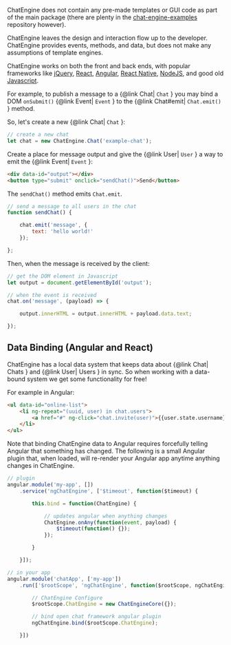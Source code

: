 ChatEngine does not contain any pre-made templates or GUI code as part of the main package (there are plenty in the [chat-engine-examples](http://www.github.com/pubnub/chat-engine-examples) repository however).

ChatEngine leaves the design and interaction flow up to the developer. ChatEngine provides events, methods, and data, but does not make any assumptions of template engines.

ChatEngine works on both the front and back ends, with popular frameworks like [jQuery](https://jquery.com/), [React](https://reactjs.org/), [Angular](https://angularjs.org/), [React Native](https://facebook.github.io/react-native/), [NodeJS](https://nodejs.org/en/), and good old [Javascript](https://www.javascript.com/).

For example, to publish a message to a {@link Chat| ```Chat``` } you may bind a DOM ```onSubmit()``` {@link Event| ```Event``` } to the {@link Chat#emit| ```Chat.emit()``` } method.

So, let's create a new {@link Chat| ```Chat``` }:

```js
// create a new chat
let chat = new ChatEngine.Chat('example-chat');
```

Create a place for message output and give the {@link User| ```User``` } a way to emit the {@link Event| ```Event``` }:

```HTML
<div data-id="output"></div>
<button type="submit" onclick="sendChat()">Send</button>
```

The ```sendChat()``` method emits ```Chat.emit```.

```js
// send a message to all users in the chat
function sendChat() {

    chat.emit('message', {
        text: 'hello world!'
    });

};
```

Then, when the message is received by the client:

```js
// get the DOM element in Javascript
let output = document.getElementById('output');

// when the event is received
chat.on('message', (payload) => {

    output.innerHTML = output.innerHTML + payload.data.text;

});
```

## Data Binding (Angular and React)

ChatEngine has a local data system that keeps data about {@link Chat| Chats } and {@link User| Users } in sync. So when working with a data-bound system we get some functionality for free!

For example in Angular:

```HTML
<ul data-id="online-list">
    <li ng-repeat="(uuid, user) in chat.users">
        <a href="#" ng-click="chat.invite(user)">{{user.state.username}}</a>
    </li>
</ul>
```

Note that binding ChatEngine data to Angular requires forcefully telling Angular that something has changed. The following is a small Angular plugin that, when loaded, will re-render your Angular app anytime anything changes in ChatEngine.

```js
// plugin
angular.module('my-app', [])
    .service('ngChatEngine', ['$timeout', function($timeout) {

        this.bind = function(ChatEngine) {

            // updates angular when anything changes
            ChatEngine.onAny(function(event, payload) {
                $timeout(function() {});
            });

        }

    }]);
```

```js
// in your app
angular.module('chatApp', ['my-app'])
    .run(['$rootScope', 'ngChatEngine', function($rootScope, ngChatEngine) {

        // ChatEngine Configure
        $rootScope.ChatEngine = new ChatEngineCore({});

        // bind open chat framework angular plugin
        ngChatEngine.bind($rootScope.ChatEngine);

    }])
```
